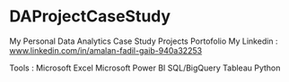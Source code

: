 # DAProjectCaseStudy
My Personal Data Analytics Case Study Projects Portofolio
My Linkedin : www.linkedin.com/in/amalan-fadil-gaib-940a32253

Tools : Microsoft Excel
        Microsoft Power BI
        SQL/BigQuery
        Tableau
        Python
        
